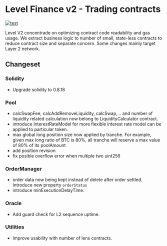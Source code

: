 # Level Finance v2 - Trading contracts

[![test](https://github.com/level-fi/v2-trading-contracts/actions/workflows/test.yml/badge.svg)](https://github.com/level-fi/v2-trading-contracts/actions/workflows/test.yml)

Level V2 concentrade on optimizing contract code readability and gas usage. We extract business logic to number of small, state-less contracts to reduce contract size and separate concern. Some changes mainly target Layer 2 network.

## Changeset

### Solidity

- Upgrade solidity to 0.8.18

### Pool

- calcSwapFee, calcAddRemoveLiquidity, calcSwap,... and number of liquidity related calculation now belong to LiquidityCalculator contract.
- introduce InterestRateModel for more flexible interest rate model can be applied to particular token.
- max global long position size now applied by tranche. For example, given max long ratio of BTC is 80%, all tranche will reserve a max value of 80% of its poolAmount
- add position revision
- fix posible overflow error when multiple two uint256

### OrderManager

- order data now being kept instead of delete after order settled. Introduce new property `orderStatus`
- introduce minExecutionDelayTime.

### Oracle

- Add guard check for L2 sequence uptime.

### Utilities

- Improve usability with number of lens contracts.
